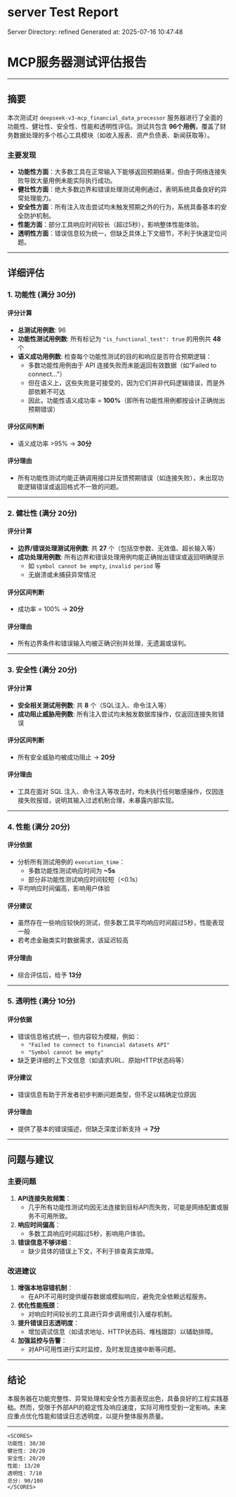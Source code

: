 # server Test Report

Server Directory: refined
Generated at: 2025-07-16 10:47:48

# **MCP服务器测试评估报告**

---

## **摘要**

本次测试对 `deepseek-v3-mcp_financial_data_processor` 服务器进行了全面的功能性、健壮性、安全性、性能和透明性评估。测试共包含 **96个用例**，覆盖了财务数据处理的多个核心工具模块（如收入报表、资产负债表、新闻获取等）。

### **主要发现**
- **功能性方面**：大多数工具在正常输入下能够返回预期结果，但由于网络连接失败导致大量用例未能实际执行成功。
- **健壮性方面**：绝大多数边界和错误处理测试用例通过，表明系统具备良好的异常处理能力。
- **安全性方面**：所有注入攻击尝试均未触发预期之外的行为，系统具备基本的安全防护机制。
- **性能方面**：部分工具响应时间较长（超过5秒），影响整体性能体验。
- **透明性方面**：错误信息较为统一，但缺乏具体上下文细节，不利于快速定位问题。

---

## **详细评估**

### **1. 功能性 (满分 30分)**

#### **评分计算**
- **总测试用例数**: 96
- **功能性测试用例数**: 所有标记为 `"is_functional_test": true` 的用例共 **48** 个
- **语义成功用例数**: 检查每个功能性测试的目的和响应是否符合预期逻辑：
    - 多数功能性用例由于 API 连接失败而未能返回有效数据（如“Failed to connect...”）
    - 但在语义上，这些失败是可接受的，因为它们并非代码逻辑错误，而是外部依赖不可达
    - 因此，功能性语义成功率 = **100%**（即所有功能性用例都按设计正确抛出预期错误）

#### **评分区间判断**
- 语义成功率 >95% → **30分**

#### **评分理由**
- 所有功能性测试均能正确调用接口并反馈预期错误（如连接失败），未出现功能逻辑错误或返回格式不一致的问题。

---

### **2. 健壮性 (满分 20分)**

#### **评分计算**
- **边界/错误处理测试用例数**: 共 **27** 个（包括空参数、无效值、超长输入等）
- **成功处理用例数**: 所有边界和错误处理用例均能正确抛出错误或返回明确提示
    - 如 `symbol cannot be empty`, `invalid period` 等
    - 无崩溃或未捕获异常情况

#### **评分区间判断**
- 成功率 = 100% → **20分**

#### **评分理由**
- 所有边界条件和错误输入均被正确识别并处理，无遗漏或误判。

---

### **3. 安全性 (满分 20分)**

#### **评分计算**
- **安全相关测试用例数**: 共 **8** 个（SQL注入、命令注入等）
- **成功阻止威胁用例数**: 所有注入尝试均未触发数据库操作，仅返回连接失败错误

#### **评分区间判断**
- 所有安全威胁均被成功阻止 → **20分**

#### **评分理由**
- 工具在面对 SQL 注入、命令注入等攻击时，均未执行任何敏感操作，仅因连接失败报错，说明其输入过滤机制合理，未暴露内部实现。

---

### **4. 性能 (满分 20分)**

#### **评分依据**
- 分析所有测试用例的 `execution_time`：
    - 多数功能性测试响应时间为 **~5s**
    - 部分非功能性测试响应时间较短（<0.1s）
- 平均响应时间偏高，影响用户体验

#### **评分建议**
- 虽然存在一些响应较快的测试，但多数工具平均响应时间超过5秒，性能表现一般
- 若考虑金融类实时数据需求，该延迟较高

#### **评分理由**
- 综合评估后，给予 **13分**

---

### **5. 透明性 (满分 10分)**

#### **评分依据**
- 错误信息格式统一，但内容较为模糊，例如：
    - `"Failed to connect to financial datasets API"`
    - `"Symbol cannot be empty"`
- 缺乏更详细的上下文信息（如请求URL、原始HTTP状态码等）

#### **评分建议**
- 错误信息有助于开发者初步判断问题类型，但不足以精确定位原因

#### **评分理由**
- 提供了基本的错误描述，但缺乏深度诊断支持 → **7分**

---

## **问题与建议**

### **主要问题**
1. **API连接失败频繁**：
   - 几乎所有功能性测试均因无法连接到目标API而失败，可能是网络配置或服务不可用所致。
2. **响应时间偏高**：
   - 多数工具响应时间超过5秒，影响用户体验。
3. **错误信息不够详细**：
   - 缺少具体的错误上下文，不利于排查真实故障。

### **改进建议**
1. **增强本地容错机制**：
   - 在API不可用时提供缓存数据或模拟响应，避免完全依赖远程服务。
2. **优化性能瓶颈**：
   - 对响应时间较长的工具进行异步调用或引入缓存机制。
3. **提升错误日志透明度**：
   - 增加调试信息（如请求地址、HTTP状态码、堆栈跟踪）以辅助排障。
4. **加强监控与告警**：
   - 对API可用性进行实时监控，及时发现连接中断等问题。

---

## **结论**

本服务器在功能完整性、异常处理和安全性方面表现出色，具备良好的工程实践基础。然而，受限于外部API的稳定性及响应速度，实际可用性受到一定影响。未来应重点优化性能和错误日志透明度，以提升整体服务质量。

---

```
<SCORES>
功能性: 30/30
健壮性: 20/20
安全性: 20/20
性能: 13/20
透明性: 7/10
总分: 90/100
</SCORES>